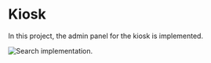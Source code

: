 # Kiosk

In this project, the admin panel for the kiosk is implemented.

![Search implementation.](https://poldyaich97.github.io/admtalk/img/talkMenu.png)
